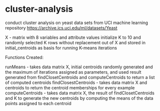 cluster-analysis
================
conduct cluster analysis on yeast data sets from UCI machine learning repository https://archive.ics.uci.edu/ml/datasets/Yeast


X - matrix with 8 variables and attribute values
initialize K to 10 and randomly selected K rows without replacement out of X and stored in initial_centroids as basis for running K-means iterations


Functions Created:

runMeans - takes data matrix X, initial centroids randomly generated and the maximum of iterations assigned as parameters, and used result generated from findClosetCentroids and computeCentroids to return a list of computed centroids
findClosestCentroids - takes data matrix X and centroids to return the centroid memberships for every example
computeCentroids - takes data matrix X, the result of findClosetCentroids and K to generate the new centroids by computing the means of the data points assigned to each centroid
